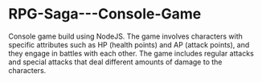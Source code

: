 # RPG-Saga---Console-Game
Console game build using NodeJS. The game involves characters with specific attributes such as HP (health points) and AP (attack points), and they engage in battles with each other. The game includes regular attacks and special attacks that deal different amounts of damage to the characters.
